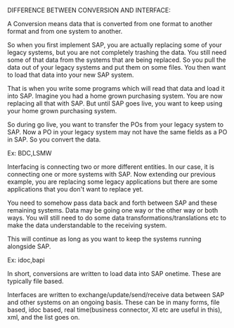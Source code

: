 DIFFERENCE BETWEEN CONVERSION AND INTERFACE:

A Conversion means data that is converted from one format to another format and from one system to another.

So when you first implement SAP, you are actually replacing some of your legacy systems, but you are not completely trashing the data. You still need some of that data from the systems that are being replaced. So you pull the data out of your legacy systems and put them on some files. You then want to load that data into your new SAP system.

That is when you write some programs which will read that data and load it into SAP. Imagine you had a home grown purchasing system. You are now replacing all that with SAP. But until SAP goes live, you want to keep using your home grown purchasing system.

So during go live, you want to transfer the POs from your legacy system to SAP. Now a PO in your legacy system may not have the same fields as a PO in SAP. So you convert the data.

Ex: BDC,LSMW

Interfacing is connecting two or more different entities. In our case, it is connecting one or more systems with SAP. Now extending our previous example, you are replacing some legacy applications but there are some applications that you don't want to replace yet.

You need to somehow pass data back and forth between SAP and these remaining systems. Data may be going one way or the other way or both ways. You will still need to do some data transformations/translations etc to make the data understandable to the receiving system.

This will continue as long as you want to keep the systems running alongside SAP.

Ex: idoc,bapi

In short, conversions are written to load data into SAP onetime. These are typically file based.

Interfaces are written to exchange/update/send/receive data between SAP and other systems on an ongoing basis. These can be in many forms, file based, idoc based, real time(business connector, XI etc are useful in this), xml, and the list goes on.